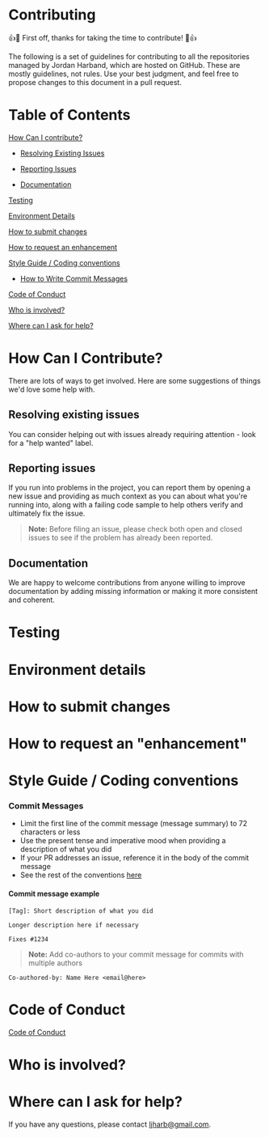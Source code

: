 # Contributing 

:+1::tada: First off, thanks for taking the time to contribute! :tada::+1:

The following is a set of guidelines for contributing to all the repositories managed by Jordan Harband, which are hosted on GitHub. These are mostly guidelines, not rules. Use your best judgment, and feel free to propose changes to this document in a pull request.

# Table of Contents 

[How Can I contribute?](#how-can-i-contribute)

* [Resolving Existing Issues](#resolving-existing-issues)

* [Reporting Issues](#reporting-issues)

* [Documentation](#documentation)

[Testing](#testing)

[Environment Details](#environment-details)

[How to submit changes](#how-to-submit-changes)

[How to request an enhancement](#how-to-request-an-"enhancement")

[Style Guide / Coding conventions](#style-guide--coding-conventions)

* [How to Write Commit Messages](#commit-messages)

[Code of Conduct](#code-of-conduct)

[Who is involved?](#who-is-involved)

[Where can I ask for help?](#where-can-i-ask-for-help)

# How Can I Contribute?

There are lots of ways to get involved. Here are some suggestions of things we'd love some help with. 

## Resolving existing issues 

You can consider helping out with issues already requiring attention - look for a "help wanted" label. 

## Reporting issues 

If you run into problems in the project, you can report them by opening a new issue and providing as much context as you can about what you're running into, along with a failing code sample to help others verify and ultimately fix the issue. 

> **Note:** Before filing an issue, please check both open and closed issues to see if the problem has already been reported.

## Documentation

We are happy to welcome contributions from anyone willing to improve documentation by adding missing information or making it more consistent and coherent. 

# Testing 

# Environment details 

# How to submit changes 

# How to request an "enhancement" 

# Style Guide / Coding conventions 

### Commit Messages

* Limit the first line of the commit message (message summary) to 72 characters or less
* Use the present tense and imperative mood when providing a description of what you did
* If your PR addresses an issue, reference it in the body of the commit message
* See the rest of the conventions [here](https://gist.github.com/ljharb/772b0334387a4bee89af24183114b3c7)

#### Commit message example

```
[Tag]: Short description of what you did

Longer description here if necessary

Fixes #1234
```


> **Note:**  Add co-authors to your commit message for commits with multiple authors

```
Co-authored-by: Name Here <email@here>
```


# Code of Conduct 
[Code of Conduct](https://github.com/ljharb/.github/blob/main/CODE_OF_CONDUCT.md)

# Who is involved? 

# Where can I ask for help? 
If you have any questions, please contact <ljharb@gmail.com>.